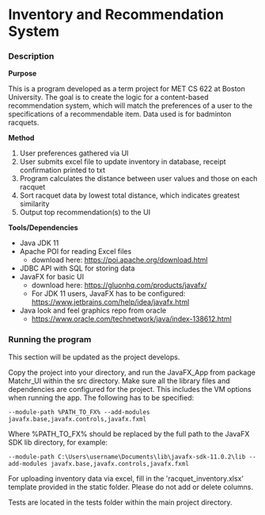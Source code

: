 # Inventory and Recommendation System

### Description

**Purpose**

This is a program developed as a term project for MET CS 622 at Boston University. The goal is to create the logic for a content-based recommendation system, which will match the preferences of a user to the specifications of a recommendable item. Data used is for badminton racquets.

**Method**

1. User preferences gathered via UI
2. User submits excel file to update inventory in database, receipt confirmation printed to txt
2. Program calculates the distance between user values and those on each racquet
3. Sort racquet data by lowest total distance, which indicates greatest similarity
4. Output top recommendation(s) to the UI

**Tools/Dependencies**

* Java JDK 11
* Apache POI for reading Excel files
    * download here: https://poi.apache.org/download.html
* JDBC API with SQL for storing data
* JavaFX for basic UI
    * download here: https://gluonhq.com/products/javafx/
    * For JDK 11 users, JavaFX has to be configured: https://www.jetbrains.com/help/idea/javafx.html
* Java look and feel graphics repo from oracle
    * https://www.oracle.com/technetwork/java/index-138612.html

### Running the program

This section will be updated as the project develops.

Copy the project into your directory, and run the JavaFX_App from package Matchr_UI within the src directory. Make sure all the library files and dependencies are configured for the project. This includes the VM options when running the app. The following has to be specified:

`--module-path %PATH_TO_FX% --add-modules javafx.base,javafx.controls,javafx.fxml`

Where %PATH_TO_FX% should be replaced by the full path to the JavaFX SDK lib directory, for example:

`--module-path C:\Users\username\Documents\lib\javafx-sdk-11.0.2\lib --add-modules javafx.base,javafx.controls,javafx.fxml`

For uploading inventory data via excel, fill in the 'racquet_inventory.xlsx' template provided in the static folder. Please do not add or delete columns.

Tests are located in the tests folder within the main project directory.